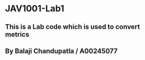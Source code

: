 # JAV1001-Lab1
## This is a Lab code which is used to convert metrics
## By Balaji Chandupatla / A00245077